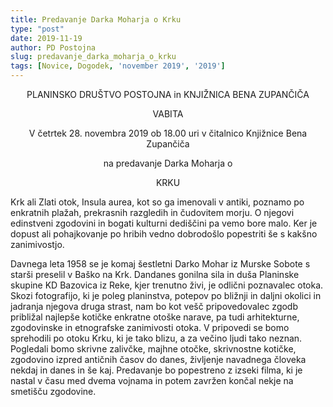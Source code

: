 ```yaml
---
title: Predavanje Darka Moharja o Krku
type: "post"
date: 2019-11-19
author: PD Postojna
slug: predavanje_darka_moharja_o_krku
tags: [Novice, Dogodek, 'november 2019', '2019']
---
```


<center>
PLANINSKO DRUŠTVO POSTOJNA
in
KNJIŽNICA BENA ZUPANČIČA

VABITA

V četrtek 28. novembra 2019 ob 18.00 uri
v čitalnico Knjižnice Bena Zupančiča

na predavanje Darka Moharja o 

KRKU
</center>
<!--more-->
Krk ali Zlati otok, Insula aurea, kot so ga imenovali v antiki, poznamo po  enkratnih plažah, prekrasnih razgledih in čudovitem morju. O njegovi edinstveni zgodovini in bogati kulturni dediščini pa vemo bore malo. Ker je dopust ali pohajkovanje po hribih vedno dobrodošlo popestriti še s kakšno zanimivostjo.

Davnega leta 1958 se je komaj šestletni Darko Mohar iz Murske Sobote s starši preselil v Baško na Krk. Dandanes gonilna sila in duša Planinske skupine KD Bazovica iz Reke, kjer trenutno živi,  je odlični poznavalec otoka. Skozi fotografijo, ki je poleg planinstva, potepov po bližnji in daljni okolici in jadranja njegova druga strast, nam bo kot vešč pripovedovalec zgodb približal najlepše kotičke enkratne otoške narave, pa tudi arhitekturne, zgodovinske in etnografske zanimivosti otoka. V pripovedi se bomo sprehodili po otoku Krku, ki je tako blizu, a za večino ljudi tako neznan. Pogledali bomo skrivne zalivčke, majhne otočke, skrivnostne kotičke, zgodovino izpred antičnih časov do danes, življenje navadnega človeka nekdaj in danes in še kaj. Predavanje bo popestreno z izseki filma, ki je nastal v času med dvema vojnama in potem zavržen končal nekje na smetišču zgodovine.


